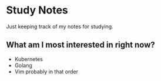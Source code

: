 # Study Notes

Just keeping track of my notes for studying.

## What am I most interested in right now?
- Kubernetes
- Golang
- Vim
probably in that order

